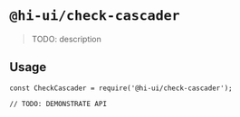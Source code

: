 # `@hi-ui/check-cascader`

> TODO: description

## Usage

```
const CheckCascader = require('@hi-ui/check-cascader');

// TODO: DEMONSTRATE API
```
